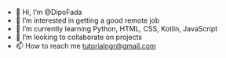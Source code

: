 - 👋 Hi, I’m @DipoFada
- 👀 I’m interested in getting a good remote job
- 🌱 I’m currently learning Python, HTML, CSS, Kotlin, JavaScript
- 💞️ I’m looking to collaborate on projects 
- 📫 How to reach me tutorialngr@gmail.com

<!---
DipoFada/DipoFada is a ✨ special ✨ repository because its `README.md` (this file) appears on your GitHub profile.
You can click the Preview link to take a look at your changes.
--->
